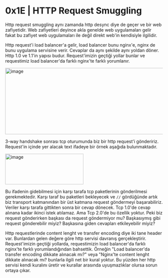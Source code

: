 # **0x1E | HTTP Request Smuggling**

Http request smuggling aynı zamanda http desync diye de geçer ve bir web zafiyetidir. Web zafiyetleri deyince akla genelde web uygulamaları gelir fakat bu zafiyet web 
uygulamaları ile değil direkt web'in kendisiyle ilgilidir. 

Http request'i load balancer'a gelir, load balancer bunu nginx'e, nginx de bunu uygulama servisine verir. Cevaplar da aynı şekilde aynı yoldan döner. Http 1.0 ve 
1.1'in yapısı budur. Request'imizin geçtiği yollar bunlar ve requestimiz load balancer'da farklı nginx'te farklı yorumlanır.

<img width="1459" height="212" alt="image" src="https://github.com/user-attachments/assets/1fe9c259-d9b6-4cf7-abb2-3793e3e8feb4" />

3-way handshake sonrası tcp oturumunda biz bir http request'i göndeririz. Request'in içinde yer alacak text ifadeye bir örnek aşağıda bulunmaktadır.

<img width="250" height="98" alt="image" src="https://github.com/user-attachments/assets/49dbd549-e215-4bda-996e-ac59240bdcc3" />

Bu ifadenin gidebilmesi için karşı tarafa tcp paketlerinin gönderilmesi gerekmektedir. Karşı taraf bu paketleri bekleyecek ve `//` gördüğünde artık biz transport katmanından bir üst katmana request göndermeyi başarabiliriz. Veriler karşı tarafa gittikten sonra bir cevap dönecek. Tcp 1.0'de cevap alınana kadar ikinci istek atılamaz. Ama Tcp 2.0'de bu özellik yoktur. Peki biz request gönderirken başkası da request göndermiyor mu? Başkasıymış gibi request gönderebilir miyiz? Başkasına giden cevapları etkileyebilir miyiz?

Http requestlerinde content lenght ve transfer encoding diye iki tane header var. Bunlardan gelen değere göre http servisi davranış gerçekleştirir. Request'imizin geçtiği yollarda, requestimizin load balancer'da farklı nginx'te farklı yorumlandığından bahsettik. Örneğin "Load balancer'da transfer encoding dikkate alınacak mı?" veya "Nginx'te content lenght dikkate alınacak mı? bunlarla ilgili net bir kural yoktur. Bu yüzden her http servisi kendi kuralını üretir ve kurallar arasında uyuşmazlıklar olursa sorun ortaya çıkar. 
